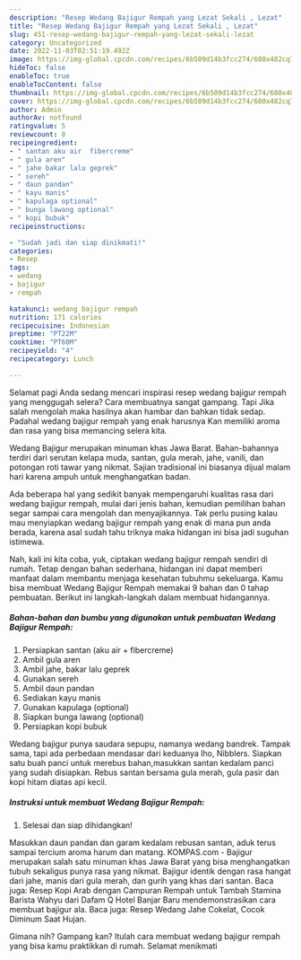 ```yaml
---
description: "Resep Wedang Bajigur Rempah yang Lezat Sekali , Lezat"
title: "Resep Wedang Bajigur Rempah yang Lezat Sekali , Lezat"
slug: 451-resep-wedang-bajigur-rempah-yang-lezat-sekali-lezat
category: Uncategorized
date: 2022-11-03T02:51:19.492Z
image: https://img-global.cpcdn.com/recipes/6b509d14b3fcc274/680x482cq70/wedang-bajigur-rempah-foto-resep-utama.jpg
hideToc: false
enableToc: true
enableTocContent: false
thumbnail: https://img-global.cpcdn.com/recipes/6b509d14b3fcc274/680x482cq70/wedang-bajigur-rempah-foto-resep-utama.jpg
cover: https://img-global.cpcdn.com/recipes/6b509d14b3fcc274/680x482cq70/wedang-bajigur-rempah-foto-resep-utama.jpg
author: Admin
authorAv: notfound
ratingvalue: 5
reviewcount: 8
recipeingredient:
- " santan aku air  fibercreme"
- " gula aren"
- " jahe bakar lalu geprek"
- " sereh"
- " daun pandan"
- " kayu manis"
- " kapulaga optional"
- " bunga lawang optional"
- " kopi bubuk"
recipeinstructions:

- "Sudah jadi dan siap dinikmati!"
categories:
- Resep
tags:
- wedang
- bajigur
- rempah

katakunci: wedang bajigur rempah 
nutrition: 171 calories
recipecuisine: Indonesian
preptime: "PT22M"
cooktime: "PT60M"
recipeyield: "4"
recipecategory: Lunch

---
```



Selamat pagi Anda sedang mencari inspirasi resep wedang bajigur rempah yang menggugah selera? Cara membuatnya sangat gampang. Tapi Jika salah mengolah maka hasilnya akan hambar dan bahkan tidak sedap. Padahal wedang bajigur rempah yang enak harusnya Kan memiliki aroma dan rasa yang bisa memancing selera kita.


Wedang Bajigur merupakan minuman khas Jawa Barat. Bahan-bahannya terdiri dari serutan kelapa muda, santan, gula merah, jahe, vanili, dan potongan roti tawar yang nikmat. Sajian tradisional ini biasanya dijual malam hari karena ampuh untuk menghangatkan badan.

Ada beberapa hal yang sedikit banyak mempengaruhi kualitas rasa dari wedang bajigur rempah, mulai dari jenis bahan, kemudian pemilihan bahan segar sampai cara mengolah dan menyajikannya. Tak perlu pusing kalau mau menyiapkan wedang bajigur rempah yang enak di mana pun anda berada, karena asal sudah tahu triknya maka hidangan ini bisa jadi suguhan istimewa.


Nah, kali ini kita coba, yuk, ciptakan wedang bajigur rempah sendiri di rumah. Tetap dengan bahan sederhana, hidangan ini dapat memberi manfaat dalam membantu menjaga kesehatan tubuhmu sekeluarga. Kamu bisa membuat Wedang Bajigur Rempah memakai 9 bahan dan 0 tahap pembuatan. Berikut ini langkah-langkah dalam membuat hidangannya.

<!--inarticleads1-->

##### Bahan-bahan dan bumbu yang digunakan untuk pembuatan Wedang Bajigur Rempah:

1. Persiapkan  santan (aku air + fibercreme)
1. Ambil  gula aren
1. Ambil  jahe, bakar lalu geprek
1. Gunakan  sereh
1. Ambil  daun pandan
1. Sediakan  kayu manis
1. Gunakan  kapulaga (optional)
1. Siapkan  bunga lawang (optional)
1. Persiapkan  kopi bubuk


Wedang bajigur punya saudara sepupu, namanya wedang bandrek. Tampak sama, tapi ada perbedaan mendasar dari keduanya lho, Nibblers. Siapkan satu buah panci untuk merebus bahan,masukkan santan kedalam panci yang sudah disiapkan. Rebus santan bersama gula merah, gula pasir dan kopi hitam diatas api kecil. 

<!--inarticleads2-->

##### Instruksi untuk membuat Wedang Bajigur Rempah:


1. Selesai dan siap dihidangkan!

Masukkan daun pandan dan garam kedalam rebusan santan, aduk terus sampai tercium aroma harum dan matang. KOMPAS.com - Bajigur merupakan salah satu minuman khas Jawa Barat yang bisa menghangatkan tubuh sekaligus punya rasa yang nikmat. Bajigur identik dengan rasa hangat dari jahe, manis dari gula merah, dan gurih yang khas dari santan. Baca juga: Resep Kopi Arab dengan Campuran Rempah untuk Tambah Stamina Barista Wahyu dari Dafam Q Hotel Banjar Baru mendemonstrasikan cara membuat bajigur ala. Baca juga: Resep Wedang Jahe Cokelat, Cocok Diminum Saat Hujan. 

Gimana nih? Gampang kan? Itulah cara membuat wedang bajigur rempah yang bisa kamu praktikkan di rumah. Selamat menikmati
